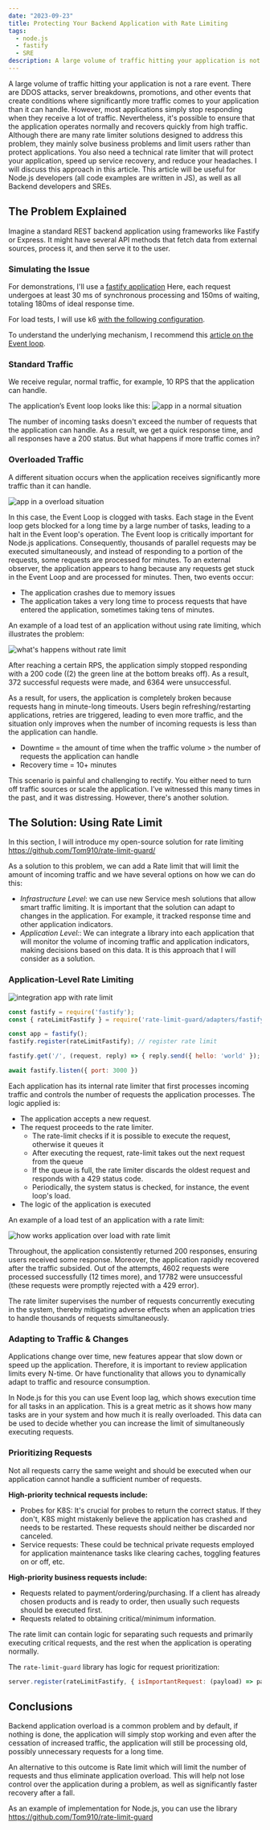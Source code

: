 ```yaml
---
date: "2023-09-23"
title: Protecting Your Backend Application with Rate Limiting
tags:
  - node.js
  - fastify
  - SRE
description: A large volume of traffic hitting your application is not a rare event, as there are DDOS attacks, server breakdowns, promotions, and other events that create conditions where significantly more traffic comes to your application than it can handle.
---
```


A large volume of traffic hitting your application is not a rare event. There are DDOS attacks, server breakdowns, promotions, and other events that create conditions where significantly more traffic comes to your application than it can handle. However, most applications simply stop responding when they receive a lot of traffic. Nevertheless, it's possible to ensure that the application operates normally and recovers quickly from high traffic. Although there are many rate limiter solutions designed to address this problem, they mainly solve business problems and limit users rather than protect applications. You also need a technical rate limiter that will protect your application, speed up service recovery, and reduce your headaches. I will discuss this approach in this article. This article will be useful for Node.js developers (all code examples are written in JS), as well as all Backend developers and SREs.

## The Problem Explained
Imagine a standard REST backend application using frameworks like Fastify or Express. It might have several API methods that fetch data from external sources, process it, and then serve it to the user.

### Simulating the Issue
For demonstrations, I'll use a [fastify application](https://github.com/Tom910/rate-limit-guard/blob/ded356c3df3e6f623de7119a35ad20597ec920bb/examples/fastify/index.ts) Here, each request undergoes at least 30 ms of synchronous processing and 150ms of waiting, totaling 180ms of ideal response time.

For load tests, I will use k6 [with the following configuration](https://github.com/Tom910/rate-limit-guard/blob/ded356c3df3e6f623de7119a35ad20597ec920bb/benchmark/k6.js).

To understand the underlying mechanism, I recommend this [article on the Event loop](https://www.builder.io/blog/visual-guide-to-nodejs-event-loop).

### Standard Traffic
We receive regular, normal traffic, for example, 10 RPS that the application can handle.

The application’s Event loop looks like this:
![app in a normal situation](/assets/article-rate-limiting/rate-limit-normal-situation.excalidraw.png)

The number of incoming tasks doesn't exceed the number of requests that the application can handle. As a result, we get a quick response time, and all responses have a 200 status. But what happens if more traffic comes in?

### Overloaded Traffic
A different situation occurs when the application receives significantly more traffic than it can handle.

![app in a overload situation](/assets/article-rate-limiting/rate-limit-overload.excalidraw.png)

In this case, the Event Loop is clogged with tasks. Each stage in the Event loop gets blocked for a long time by a large number of tasks, leading to a halt in the Event loop's operation. The Event loop is critically important for Node.js applications. Consequently, thousands of parallel requests may be executed simultaneously, and instead of responding to a portion of the requests, some requests are processed for minutes. To an external observer, the application appears to hang because any requests get stuck in the Event Loop and are processed for minutes. Then, two events occur:


- The application crashes due to memory issues
- The application takes a very long time to process requests that have entered the application, sometimes taking tens of minutes.

An example of a load test of an application without using rate limiting, which illustrates the problem:

![what's happens without rate limit](/assets/article-rate-limiting/without-rate-limit.png)

After reaching a certain RPS, the application simply stopped responding with a 200 code ((2) the green line at the bottom breaks off). As a result, 372 successful requests were made, and 6364 were unsuccessful.

As a result, for users, the application is completely broken because requests hang in minute-long timeouts. Users begin refreshing/restarting applications, retries are triggered, leading to even more traffic, and the situation only improves when the number of incoming requests is less than the application can handle.


- Downtime = the amount of time when the traffic volume > the number of requests the application can handle
- Recovery time = 10+ minutes

This scenario is painful and challenging to rectify. You either need to turn off traffic sources or scale the application. I’ve witnessed this many times in the past, and it was distressing. However, there's another solution.


## The Solution: Using Rate Limit

In this section, I will introduce my open-source solution for rate limiting https://github.com/Tom910/rate-limit-guard/

As a solution to this problem, we can add a Rate limit that will limit the amount of incoming traffic and we have several options on how we can do this:


- *Infrastructure Level*: we can use new Service mesh solutions that allow smart traffic limiting. It is important that the solution can adapt to changes in the application. For example, it tracked response time and other application indicators.
- *Application Level:*: We can integrate a library into each application that will monitor the volume of incoming traffic and application indicators, making decisions based on this data. It is this approach that I will consider as a solution.

### Application-Level Rate Limiting

![integration app with rate limit](/assets/article-rate-limiting/rate-limit-app-integration.excalidraw.png)


```javascript
const fastify = require('fastify');
const { rateLimitFastify } = require('rate-limit-guard/adapters/fastify');

const app = fastify();
fastify.register(rateLimitFastify); // register rate limit

fastify.get('/', (request, reply) => { reply.send({ hello: 'world' }); })

await fastify.listen({ port: 3000 })
```

Each application has its internal rate limiter that first processes incoming traffic and controls the number of requests the application processes. The logic applied is:

- The application accepts a new request.
- The request proceeds to the rate limiter.
  - The rate-limit checks if it is possible to execute the request, otherwise it queues it
  - After executing the request, rate-limit takes out the next request from the queue
  - If the queue is full, the rate limiter discards the oldest request and responds with a 429 status code.
  - Periodically, the system status is checked, for instance, the event loop's load.
- The logic of the application is executed

An example of a load test of an application with a rate limit:

![how works application over load with rate limit](/assets/article-rate-limiting/with-rate-limit.png)

Throughout, the application consistently returned 200 responses, ensuring users received some response. Moreover, the application rapidly recovered after the traffic subsided. Out of the attempts, 4602 requests were processed successfully (12 times more), and 17782 were unsuccessful (these requests were promptly rejected with a 429 error).

The rate limiter supervises the number of requests concurrently executing in the system, thereby mitigating adverse effects when an application tries to handle thousands of requests simultaneously.

### Adapting to Traffic & Changes

Applications change over time, new features appear that slow down or speed up the application. Therefore, it is important to review application limits every N-time. Or have functionality that allows you to dynamically adapt to traffic and resource consumption.

In Node.js for this you can use Event loop lag, which shows execution time for all tasks in an application. This is a great metric as it shows how many tasks are in your system and how much it is really overloaded. This data can be used to decide whether you can increase the limit of simultaneously executing requests.


### Prioritizing Requests

Not all requests carry the same weight and should be executed when our application cannot handle a sufficient number of requests.

**High-priority technical requests include:**

- Probes for K8S: It's crucial for probes to return the correct status. If they don't, K8S might mistakenly believe the application has crashed and needs to be restarted. These requests should neither be discarded nor canceled.
- Service requests: These could be technical private requests employed for application maintenance tasks like clearing caches, toggling features on or off, etc.

**High-priority business requests include:**

- Requests related to payment/ordering/purchasing. If a client has already chosen products and is ready to order, then usually such requests should be executed first.
- Requests related to obtaining critical/minimum information.

The rate limit can contain logic for separating such requests and primarily executing critical requests, and the rest when the application is operating normally.

The `rate-limit-guard` library has logic for request prioritization:
```javascript
server.register(rateLimitFastify, { isImportantRequest: (payload) => payload.req.url === '/healthz' || payload.req.url === '/private/reload-feature-toggles' })
```

## Conclusions

Backend application overload is a common problem and by default, if nothing is done, the application will simply stop working and even after the cessation of increased traffic, the application will still be processing old, possibly unnecessary requests for a long time.

An alternative to this outcome is Rate limit which will limit the number of requests and thus eliminate application overload. This will help not lose control over the application during a problem, as well as significantly faster recovery after a fall.

As an example of implementation for Node.js, you can use the library https://github.com/Tom910/rate-limit-guard
